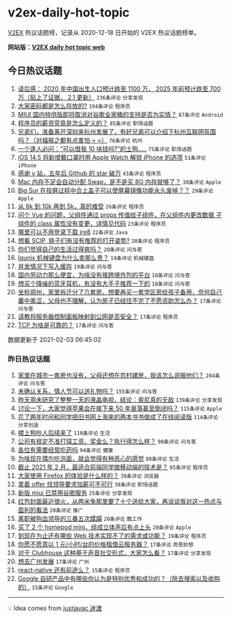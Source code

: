 # v2ex-daily-hot-topic

[V2EX](https://www.v2ex.com/) 热议话题榜，记录从 2020-12-18 日开始的 V2EX 热议话题榜单。

**网站版：[V2EX daily hot topic web](https://realleonardo.github.io/v2ex-daily-hot-topic-web/)**

## 今日热议话题

<!-- TODAY BEGIN -->

1. [读后感： 2020 年中国出生人口预计跌至 1100 万， 2025 年前预计跌至 700 万（贴上了证据， 2.1 更新）](https://www.v2ex.com/t/750565) `236条评论` `分享发现`
1. [大家密码都是怎么存放的?](https://www.v2ex.com/t/750508) `194条评论` `程序员`
1. [MIUI 国内特供版即将取消对谷歌全家桶的支持是否为实情？](https://www.v2ex.com/t/750498) `87条评论` `Android`
1. [程序员的薪资究竟是怎么定义的？](https://www.v2ex.com/t/750553) `85条评论` `职场话题`
1. [兄弟们，准备离开深圳来杭州发展了，有好兄弟可以介绍下杭州互联网氛围吗？（对福报之都有点害怕 = =）](https://www.v2ex.com/t/750587) `76条评论` `杭州`
1. [一个逢人必问：“可以借我 10 块钱吗?”的土狗.....](https://www.v2ex.com/t/750629) `75条评论` `职场话题`
1. [iOS 14.5 将新增戴口罩时用 Apple Watch 解锁 iPhone 的选项](https://www.v2ex.com/t/750486) `51条评论` `iPhone`
1. [感谢 v 站，五年后 Github 的 star 破万](https://www.v2ex.com/t/750490) `43条评论` `程序员`
1. [Mac 内存不足会自动分配 Swap，是不是买 8G 内存就够了？](https://www.v2ex.com/t/750730) `30条评论` `Apple`
1. [Big Sur 在投屏过程中合上盖子可以使屏幕镜像功能永久废掉？？](https://www.v2ex.com/t/750673) `29条评论` `Apple`
1. [从 6k 到 10k 再到 5k，真的难受](https://www.v2ex.com/t/750623) `26条评论` `程序员`
1. [问个 Vue 的问题，父组件通过 props 传值给子组件，在父组件内更改数据 子组件的 class 属性没有变更，详情见代码](https://www.v2ex.com/t/750598) `23条评论` `程序员`
1. [哪里可以不用登录下载 jre8](https://www.v2ex.com/t/750687) `22条评论` `Java`
1. [想看 SCIP, 铁子们有没有推荐的打开姿势?](https://www.v2ex.com/t/750715) `20条评论` `程序员`
1. [你们觉得自己的生活过得爽吗？](https://www.v2ex.com/t/750653) `20条评论` `问与答`
1. [Iqunix 机械键盘为什么卖那么贵？](https://www.v2ex.com/t/750647) `19条评论` `机械键盘`
1. [并发情况下写入缓存](https://www.v2ex.com/t/750489) `19条评论` `问与答`
1. [国内劳动力那么便宜，为啥没有接跨境外包的平台](https://www.v2ex.com/t/750549) `18条评论` `问与答`
1. [想买个降噪的蓝牙耳机，有没有大手子推荐一下的](https://www.v2ex.com/t/750536) `18条评论` `问与答`
1. [坐标郑州，家里拆迁分了几套房，想要再买一套学区房给孩子备用，奈何自己囊中羞涩，父母也不理解，认为房子已经住不完了不愿资助怎么办？](https://www.v2ex.com/t/750696) `17条评论` `问与答`
1. [请教将服务器控制面板映射到公网是否安全？](https://www.v2ex.com/t/750688) `17条评论` `程序员`
1. [TCP 为啥是可靠的？](https://www.v2ex.com/t/750528) `17条评论` `问与答`

数据更新于 2021-02-03 06:45:02

<!-- TODAY END -->

### 昨日热议话题

<!-- YESTERDAY BEGIN -->

1. [家里在城市一套房也没有，父母还想在农村建房，我该怎么说服他们？](https://www.v2ex.com/t/750131) `284条评论` `问与答`
1. [未确认关系，情人节可以送礼物吗？](https://www.v2ex.com/t/750141) `155条评论` `问与答`
1. [昨天周末研究了整整一天的液晶电视，结论：索尼真的无敌](https://www.v2ex.com/t/750191) `139条评论` `分享发现`
1. [讨论一下，大家觉得苹果会在接下来 50 年衰落甚至倒闭吗？](https://www.v2ex.com/t/750160) `115条评论` `Apple`
1. [花了两年时间和同学把旧书网上淘来的两本书书做成了在线阅读版](https://www.v2ex.com/t/750275) `114条评论` `分享创造`
1. [楼上狗吵人后续来了](https://www.v2ex.com/t/750224) `110条评论` `生活`
1. [公司有规定不准打探工资、奖金么？执行得怎么样？](https://www.v2ex.com/t/750130) `98条评论` `问与答`
1. [各位有需要经常吃药吗](https://www.v2ex.com/t/750139) `94条评论` `健康`
1. [为啥现在偶尔吃泡面，就会觉得有种恶心的感觉](https://www.v2ex.com/t/750230) `88条评论` `生活`
1. [截止 2021 年 2 月，最适合前端同学做移动端的技术是？](https://www.v2ex.com/t/750140) `65条评论` `程序员`
1. [大家使用 Firefox 的体验是什么样的？](https://www.v2ex.com/t/750430) `38条评论` `浏览器`
1. [拿着 offer 找领导要求加薪可不可行](https://www.v2ex.com/t/750376) `38条评论` `职场话题`
1. [新版 miui 已禁用谷歌服务](https://www.v2ex.com/t/750463) `25条评论` `分享发现`
1. [红包封面最近很火，从两米兔那里要了十个送给大家，再谈谈我对这一热点与盈利的看法](https://www.v2ex.com/t/750450) `20条评论` `推广`
1. [离职被狗血领导的三番五次蹂躏](https://www.v2ex.com/t/750416) `20条评论` `酷工作`
1. [买了 2 个 homepod mini，组成立体声后有点上头](https://www.v2ex.com/t/750379) `20条评论` `Apple`
1. [到现在为止还有哪些 Web 技术实现不了的需求或功能？](https://www.v2ex.com/t/750385) `19条评论` `程序员`
1. [你愿不愿意以 1 元/小时/台的价格租借云服务器？](https://www.v2ex.com/t/750375) `17条评论` `奇思妙想`
1. [对于 Clubhouse 这种基于声音社交形式，大家怎么看？](https://www.v2ex.com/t/750350) `17条评论` `分享发现`
1. [想去广州发展](https://www.v2ex.com/t/750318) `17条评论` `广州`
1. [react-native 还有前途么？](https://www.v2ex.com/t/750348) `15条评论` `程序员`
1. [Google 自研产品中有哪些你认为是特别优秀和成功的？（除去搜索以及收购的）](https://www.v2ex.com/t/750251) `15条评论` `Google`

<!-- YESTERDAY END -->

---

💡 Idea comes from [justjavac 迷渡](https://github.com/justjavac/)

